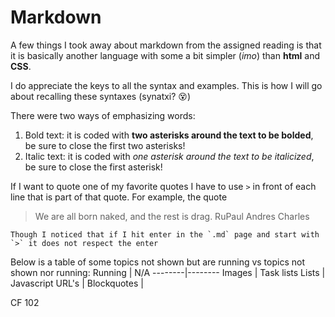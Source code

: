 # Markdown

A few things I took away about markdown from the assigned reading is that it is basically another language with some a bit simpler (*imo*) than **html** and **CSS**.  

I do appreciate the keys to all the syntax and examples. This is how I will go about recalling these syntaxes (synatxi? :dizzy_face:)

There were two ways of emphasizing words:
1. Bold text: it is coded with **two asterisks around the text to be bolded**, be sure to close the first two asterisks!
1. Italic text: it is coded with *one asterisk around the text to be italicized*, be sure to close the first asterisk!

If I want to quote one of my favorite quotes I have to use `>` in front of each line that is part of that quote. For example, the quote
>We are all born naked,
>and the rest is drag.
>RuPaul Andres Charles 

```Though I noticed that if I hit enter in the `.md` page and start with `>` it does not respect the enter```

Below is a table of some topics not shown but are running vs topics not shown nor running:
Running | N/A
--------|--------
Images | Task lists
Lists | Javascript
URL's |
Blockquotes | 

CF 102